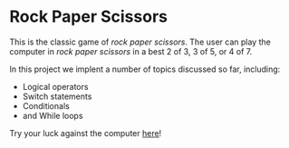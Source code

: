 # Rock Paper Scissors

This is the classic game of _rock paper scissors_.
The user can play the computer in _rock paper scissors_ in a best 2 of 3, 3 of 5, or 4 of 7.

In this project we implent a number of topics discussed so far, including:

<ul> 
    <li>Logical operators</li>
    <li>Switch statements</li>
    <li>Conditionals</li>
    <li>and While loops</li>
</ul>

Try your luck against the computer <a href="https://whiskey-hotel.github.io/rock-paper-scissors/">here</a>!
